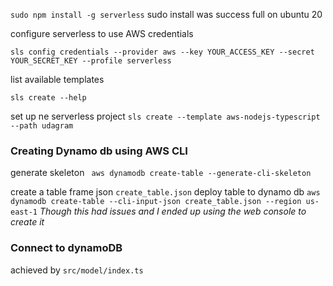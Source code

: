`sudo npm install -g serverless` 
 sudo install was success full on ubuntu 20

 configure serverless to use AWS credentials 

  `sls config credentials --provider aws --key YOUR_ACCESS_KEY --secret YOUR_SECRET_KEY --profile serverless`

list available templates

`sls create --help`

set up ne serverless project
 `sls create --template aws-nodejs-typescript --path udagram`

 
### Creating Dynamo db using AWS CLI
  generate skeleton 
  ` aws dynamodb create-table --generate-cli-skeleton`

create a table frame json `create_table.json` 
 deploy table to dynamo db
 `aws dynamodb create-table --cli-input-json create_table.json --region us-east-1` 
   *Though this had issues and I ended up using the web console to create it*
  
### Connect to dynamoDB 
achieved by `src/model/index.ts`

